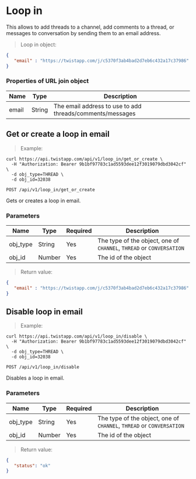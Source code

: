 # Loop in

This allows to add threads to a channel, add comments to a thread, or messages
to conversation by sending them to an email address.

> Loop in object:

```json
{
   "email" : "https://twistapp.com/j/c5370f3ab4bad2d7eb6c432a17c37986"
}
```

### Properties of URL join object

| Name | Type | Description |
| ---- | --- | --- |
| email | String | The email address to use to add threads/comments/messages |

## Get or create a loop in email

> Example:

```shell
curl https://api.twistapp.com/api/v1/loop_in/get_or_create \
  -H "Authorization: Bearer 9b1bf97783c1ad5593dee12f3019079dbd3042cf" \
  -d obj_type=THREAD \
  -d obj_id=32038
```

`POST /api/v1/loop_in/get_or_create`

Gets or creates a loop in email.

### Parameters

| Name | Type | Required | Description |
| --- | --- | --- | --- |
| obj_type | String | Yes | The type of the object, one of `CHANNEL`, `THREAD` or `CONVERSATION` |
| obj_id | Number | Yes | The id of the object |

> Return value:

```json
{
   "email" : "https://twistapp.com/j/c5370f3ab4bad2d7eb6c432a17c37986"
}
```


## Disable loop in email

> Example:

```shell
curl https://api.twistapp.com/api/v1/loop_in/disable \
  -H "Authorization: Bearer 9b1bf97783c1ad5593dee12f3019079dbd3042cf" \
  -d obj_type=THREAD \
  -d obj_id=32038
```

`POST /api/v1/loop_in/disable`

Disables a loop in email.

### Parameters

| Name | Type | Required | Description |
| --- | --- | --- | --- |
| obj_type | String | Yes | The type of the object, one of `CHANNEL`, `THREAD` or `CONVERSATION` |
| obj_id | Number | Yes | The id of the object |

> Return value:

```json
{
   "status": "ok"
}
```

